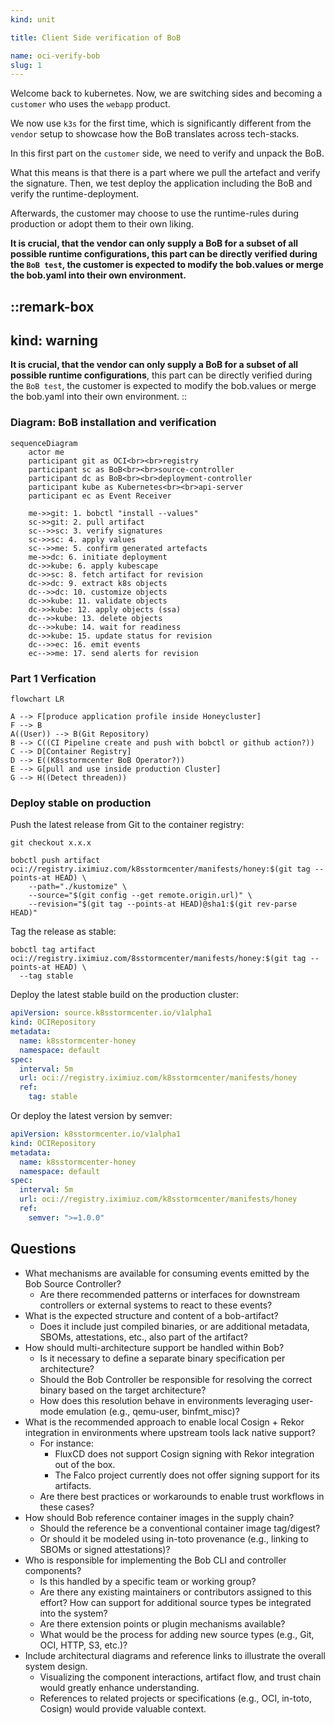 ```yaml
---
kind: unit

title: Client Side verification of BoB

name: oci-verify-bob
slug: 1
---
```


Welcome back to kubernetes. Now, we are switching sides and becoming a `customer` who uses the `webapp` product.

We now use `k3s` for the first time, which is significantly different from the `vendor` setup to showcase how the BoB translates across tech-stacks.

In this first part on the `customer` side, we need to verify and unpack the BoB.

What this means is that there is a part where we pull the artefact and verify the signature.
Then, we test deploy the application including the BoB and verify the runtime-deployment.

Afterwards, the customer may choose to use the runtime-rules during production or adopt them to their own liking.

__It is crucial, that the vendor can only supply a BoB for a subset of all possible runtime configurations, this part can
be directly verified during the `BoB test`, the customer is expected to modify the bob.values or merge the bob.yaml into 
their own environment.__


::remark-box
---
kind: warning
---
__It is crucial, that the vendor can only supply a BoB for a __subset__ of all possible runtime configurations__, this part can
be directly verified during the `BoB test`, the customer is expected to modify the bob.values or merge the bob.yaml into 
their own environment.
::

### Diagram: BoB installation and verification 

```mermaid
sequenceDiagram
    actor me
    participant git as OCI<br><br>registry
    participant sc as BoB<br><br>source-controller
    participant dc as BoB<br><br>deployment-controller
    participant kube as Kubernetes<br><br>api-server
    participant ec as Event Receiver

    me->>git: 1. bobctl "install --values"
    sc->>git: 2. pull artifact
    sc-->>sc: 3. verify signatures
    sc->>sc: 4. apply values
    sc-->>me: 5. confirm generated artefacts
    me->>dc: 6. initiate deployment
    dc->>kube: 6. apply kubescape
    dc->>sc: 8. fetch artifact for revision
    dc->>dc: 9. extract k8s objects
    dc-->>dc: 10. customize objects
    dc->>kube: 11. validate objects
    dc->>kube: 12. apply objects (ssa)
    dc-->>kube: 13. delete objects
    dc-->>kube: 14. wait for readiness
    dc->>kube: 15. update status for revision
    dc-->>ec: 16. emit events
    ec-->>me: 17. send alerts for revision
```

### Part 1 Verfication

<!--
### Consuming artifacts - Idea

 On the server side, bob-artifact integrates with tools like k8sstormcenter to deploy and monitor eBPF artifacts. It collects runtime data, such as syscall traces and network activity, to identify potential vulnerabilities and attack vectors.

Example tracing policy for k8sstormcenter:

__NOTE__: How controller consume bob-artifact? Which information are needed?
- Format like Falco rule set?
- SBOM Format
- Which artifact references of images or software components are needed?

```yaml
apiVersion: source.k8sstormcenter.io/v1alpha1
kind: OCIRepository
metadata:
  name: k8sstormcenter-honey
  namespace: default
spec:
  interval: 10m
  url: oci://ghcr.io/k8sstormcenter/manifests/honey
  ref:
    tag: latest
---
apiVersion: kustomize.k8sstormcenter.io/v1alpha1
kind: BoB
metadata:
  name: honey
  namespace: default
spec:
  interval: 10m
  targetNamespace: default
  prune: true
  sourceRef:
    kind: OCIRepository
    name: k8sstormcenter-honey
  path: ./
```

On the server-side, K8sstormcenter pulls OCI artifacts from container registries, extracts the ApplicationProfile as kubernetes manifests and reconciles them on the tracking controller.

## Workflow examples

Following are examples for deploying a demo application profile to Kubernetes using manifests stored in git.

__Note__: How the bob deploy flow works?

- Config?
- Create bob profile by using the application inside a HoneyCluster. 
- Extract the profile and store to folder/git
- Create and push bob to oci registry
- Production controller pull oci artifact and use it inside cluster
- Controller protocol threads
-->
```mermaid
flowchart LR

A --> F[produce application profile inside Honeycluster]
F --> B
A((User)) --> B(Git Repository)
B --> C((CI Pipeline create and push with bobctl or github action?))
C --> D[Container Registry]
D --> E((K8sstormcenter BoB Operator?))
E --> G[pull and use inside production Cluster]
G --> H((Detect threaden))
```



### Deploy stable on production

Push the latest release from Git to the container registry:

```shell
git checkout x.x.x

bobctl push artifact oci://registry.iximiuz.com/k8sstormcenter/manifests/honey:$(git tag --points-at HEAD) \
	--path="./kustomize" \
	--source="$(git config --get remote.origin.url)" \
	--revision="$(git tag --points-at HEAD)@sha1:$(git rev-parse HEAD)"
```

Tag the release as stable:

```shell
bobctl tag artifact oci://registry.iximiuz.com/8sstormcenter/manifests/honey:$(git tag --points-at HEAD) \
  --tag stable
```

Deploy the latest stable build on the production cluster:

```yaml
apiVersion: source.k8sstormcenter.io/v1alpha1
kind: OCIRepository
metadata:
  name: k8sstormcenter-honey
  namespace: default
spec:
  interval: 5m
  url: oci://registry.iximiuz.com/k8sstormcenter/manifests/honey
  ref:
    tag: stable
```

Or deploy the latest version by semver:

```yaml
apiVersion: k8sstormcenter.io/v1alpha1
kind: OCIRepository
metadata:
  name: k8sstormcenter-honey
  namespace: default
spec:
  interval: 5m
  url: oci://registry.iximiuz.com/k8sstormcenter/manifests/honey
  ref:
    semver: ">=1.0.0"
```


## Questions

- What mechanisms are available for consuming events emitted by the Bob Source Controller?
  - Are there recommended patterns or interfaces for downstream controllers or external systems to react to these events?
- What is the expected structure and content of a bob-artifact?
  - Does it include just compiled binaries, or are additional metadata, SBOMs, attestations, etc., also part of the artifact?
- How should multi-architecture support be handled within Bob?
  - Is it necessary to define a separate binary specification per architecture?
  - Should the Bob Controller be responsible for resolving the correct binary based on the target architecture?
  - How does this resolution behave in environments leveraging user-mode emulation (e.g., qemu-user, binfmt_misc)?
- What is the recommended approach to enable local Cosign + Rekor integration in environments where upstream tools lack native support?
  - For instance:
    - FluxCD does not support Cosign signing with Rekor integration out of the box.
    - The Falco project currently does not offer signing support for its artifacts.
  - Are there best practices or workarounds to enable trust workflows in these cases?
- How should Bob reference container images in the supply chain?
  - Should the reference be a conventional container image tag/digest?
  - Or should it be modeled using in-toto provenance (e.g., linking to SBOMs or signed attestations)?
- Who is responsible for implementing the Bob CLI and controller components?
  - Is this handled by a specific team or working group?
  - Are there any existing maintainers or contributors assigned to this effort?
How can support for additional source types be integrated into the system?
  - Are there extension points or plugin mechanisms available?
  - What would be the process for adding new source types (e.g., Git, OCI, HTTP, S3, etc.)?
- Include architectural diagrams and reference links to illustrate the overall system design.
  - Visualizing the component interactions, artifact flow, and trust chain would greatly enhance understanding.
  - References to related projects or specifications (e.g., OCI, in-toto, Cosign) would provide valuable context.

